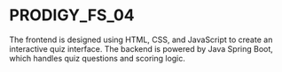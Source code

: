 # PRODIGY_FS_04
The frontend is designed using HTML, CSS, and JavaScript to create an interactive quiz interface.
The backend is powered by Java Spring Boot, which handles quiz questions and scoring logic.
